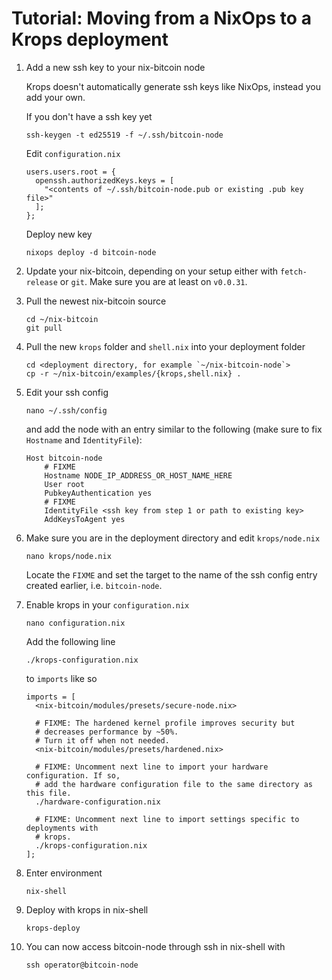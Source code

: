 # Tutorial: Moving from a NixOps to a Krops deployment

1. Add a new ssh key to your nix-bitcoin node

   Krops doesn't automatically generate ssh keys like NixOps, instead you add your own.

   If you don't have a ssh key yet

   ```
   ssh-keygen -t ed25519 -f ~/.ssh/bitcoin-node
   ```

   Edit `configuration.nix`

   ```
   users.users.root = {
     openssh.authorizedKeys.keys = [
       "<contents of ~/.ssh/bitcoin-node.pub or existing .pub key file>"
     ];
   };
   ```

   Deploy new key

   ```
   nixops deploy -d bitcoin-node
   ```

2. Update your nix-bitcoin, depending on your setup either with `fetch-release` or `git`. Make sure you are at least on `v0.0.31`.

3. Pull the newest nix-bitcoin source

    ```
    cd ~/nix-bitcoin
    git pull
    ```

4. Pull the new `krops` folder and `shell.nix` into your deployment folder

    ```
    cd <deployment directory, for example `~/nix-bitcoin-node`>
    cp -r ~/nix-bitcoin/examples/{krops,shell.nix} .
    ```

5. Edit your ssh config

    ```
    nano ~/.ssh/config
    ```

    and add the node with an entry similar to the following (make sure to fix `Hostname` and `IdentityFile`):

    ```
    Host bitcoin-node
        # FIXME
        Hostname NODE_IP_ADDRESS_OR_HOST_NAME_HERE
        User root
        PubkeyAuthentication yes
        # FIXME
        IdentityFile <ssh key from step 1 or path to existing key>
        AddKeysToAgent yes
    ```

6. Make sure you are in the deployment directory and edit `krops/node.nix`

    ```
    nano krops/node.nix
    ```

    Locate the `FIXME` and set the target to the name of the ssh config entry created earlier, i.e. `bitcoin-node`.

7. Enable krops in your `configuration.nix`

    ```
    nano configuration.nix
    ```

    Add the following line

    ```
    ./krops-configuration.nix
    ```

    to `imports` like so

    ```
    imports = [
      <nix-bitcoin/modules/presets/secure-node.nix>

      # FIXME: The hardened kernel profile improves security but
      # decreases performance by ~50%.
      # Turn it off when not needed.
      <nix-bitcoin/modules/presets/hardened.nix>

      # FIXME: Uncomment next line to import your hardware configuration. If so,
      # add the hardware configuration file to the same directory as this file.
      ./hardware-configuration.nix

      # FIXME: Uncomment next line to import settings specific to deployments with
      # krops.
      ./krops-configuration.nix
    ];
    ```

7. Enter environment

    ```
    nix-shell
    ```

8. Deploy with krops in nix-shell

    ```
    krops-deploy
    ```

9. You can now access bitcoin-node through ssh in nix-shell with

    ```
    ssh operator@bitcoin-node
    ```
